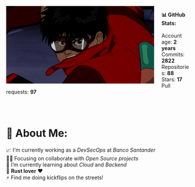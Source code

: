 <img align="left" src="/kaneda.gif" style="margin-right: 20px; width: 80%;">

__📊 GitHub Stats:__<br><br>
Account age: __2 years__<br>
Commits: __2822__<br>
Repositories: __88__<br>
Stars: __17__<br>
Pull requests: __97__<br>

<br><br>

# 💫 About Me:
📈 I'm currently working as a _DevSecOps_ at _Banco Santander_<br>💪🏽 Focusing on collaborate with _Open Source projects_<br>🌱 I’m currently learning about _Cloud_ and _Backend_<br>🦀 __Rust lover__ ❤️<br>⚡ Find me doing kickflips on the streets!
